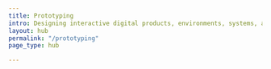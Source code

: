 ```yaml
---
title: Prototyping
intro: Designing interactive digital products, environments, systems, and services.
layout: hub
permalink: "/prototyping"
page_type: hub

---
```

